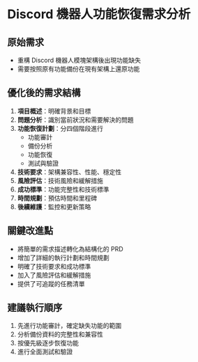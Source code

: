 # Discord 機器人功能恢復需求分析

## 原始需求
- 重構 Discord 機器人模塊架構後出現功能缺失
- 需要按照原有功能備份在現有架構上還原功能

## 優化後的需求結構
1. **項目概述**：明確背景和目標
2. **問題分析**：識別當前狀況和需要解決的問題
3. **功能恢復計劃**：分四個階段進行
   - 功能審計
   - 備份分析
   - 功能恢復
   - 測試與驗證
4. **技術要求**：架構兼容性、性能、穩定性
5. **風險評估**：技術風險和緩解措施
6. **成功標準**：功能完整性和技術標準
7. **時間規劃**：預估時間和里程碑
8. **後續維護**：監控和更新策略

## 關鍵改進點
- 將簡單的需求描述轉化為結構化的 PRD
- 增加了詳細的執行計劃和時間規劃
- 明確了技術要求和成功標準
- 加入了風險評估和緩解措施
- 提供了可追蹤的任務清單

## 建議執行順序
1. 先進行功能審計，確定缺失功能的範圍
2. 分析備份資料的完整性和兼容性
3. 按優先級逐步恢復功能
4. 進行全面測試和驗證